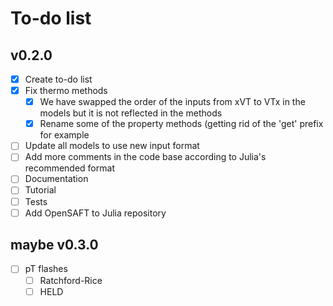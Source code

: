 # To-do list

## v0.2.0

- [x] Create to-do list
- [x] Fix thermo methods
  - [x] We have swapped the order of the inputs from xVT to VTx in the models but it is not reflected in the methods
  - [x] Rename some of the property methods (getting rid of the 'get' prefix for example
- [ ] Update all models to use new input format
- [ ] Add more comments in the code base according to Julia's recommended format
- [ ] Documentation
- [ ] Tutorial
- [ ] Tests
- [ ] Add OpenSAFT to Julia repository

## maybe v0.3.0

- [ ] pT flashes
  - [ ] Ratchford-Rice
  - [ ] HELD
